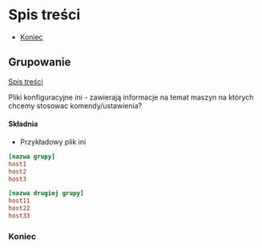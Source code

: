  
# Spis treści

- [Koniec](#Koniec)


## Grupowanie 
[Spis treści](#spis-treści)

Pliki konfiguracyjne ini - zawierają informacje na temat maszyn na których chcemy stosowac komendy/ustawienia?

#### Składnia 

- Przykładowy plik ini

```ini
[nazwa grupy]
host1
host2
host3

[nazwa drugiej grupy]
host11
host22
host33
```

### Koniec